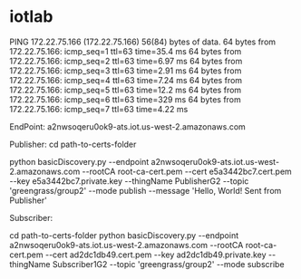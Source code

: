 # iotlab



PING 172.22.75.166 (172.22.75.166) 56(84) bytes of data.
64 bytes from 172.22.75.166: icmp_seq=1 ttl=63 time=35.4 ms
64 bytes from 172.22.75.166: icmp_seq=2 ttl=63 time=6.97 ms
64 bytes from 172.22.75.166: icmp_seq=3 ttl=63 time=2.91 ms
64 bytes from 172.22.75.166: icmp_seq=4 ttl=63 time=7.24 ms
64 bytes from 172.22.75.166: icmp_seq=5 ttl=63 time=12.2 ms
64 bytes from 172.22.75.166: icmp_seq=6 ttl=63 time=329 ms
64 bytes from 172.22.75.166: icmp_seq=7 ttl=63 time=4.22 ms


EndPoint: a2nwsoqeru0ok9-ats.iot.us-west-2.amazonaws.com

Publisher:
cd path-to-certs-folder

python basicDiscovery.py --endpoint a2nwsoqeru0ok9-ats.iot.us-west-2.amazonaws.com --rootCA root-ca-cert.pem --cert e5a3442bc7.cert.pem --key e5a3442bc7.private.key --thingName PublisherG2 --topic 'greengrass/group2' --mode publish --message 'Hello, World! Sent from Publisher'

Subscriber:

cd path-to-certs-folder
python basicDiscovery.py --endpoint a2nwsoqeru0ok9-ats.iot.us-west-2.amazonaws.com --rootCA root-ca-cert.pem --cert ad2dc1db49.cert.pem --key ad2dc1db49.private.key --thingName Subscriber1G2 --topic 'greengrass/group2' --mode subscribe
